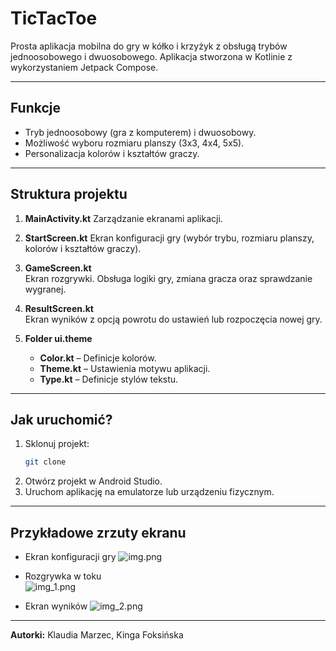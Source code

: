 # TicTacToe

Prosta aplikacja mobilna do gry w kółko i krzyżyk z obsługą trybów jednoosobowego i dwuosobowego. 
Aplikacja stworzona w Kotlinie z wykorzystaniem Jetpack Compose.

---

## Funkcje
- Tryb jednoosobowy (gra z komputerem) i dwuosobowy.
- Możliwość wyboru rozmiaru planszy (3x3, 4x4, 5x5).
- Personalizacja kolorów i kształtów graczy.

---

## Struktura projektu
1. **MainActivity.kt**
   Zarządzanie ekranami aplikacji.

2. **StartScreen.kt**
   Ekran konfiguracji gry (wybór trybu, rozmiaru planszy, kolorów i kształtów graczy).

3. **GameScreen.kt**  
   Ekran rozgrywki. Obsługa logiki gry, zmiana gracza oraz sprawdzanie wygranej.

4. **ResultScreen.kt**  
   Ekran wyników z opcją powrotu do ustawień lub rozpoczęcia nowej gry.

5. **Folder ui.theme**
    - **Color.kt** – Definicje kolorów.
    - **Theme.kt** – Ustawienia motywu aplikacji.
    - **Type.kt** – Definicje stylów tekstu.

---

## Jak uruchomić?
1. Sklonuj projekt:
   ```bash
   git clone 
   ```
2. Otwórz projekt w Android Studio.
3. Uruchom aplikację na emulatorze lub urządzeniu fizycznym.

---

## Przykładowe zrzuty ekranu 
- Ekran konfiguracji gry
![img.png](img.png)

- Rozgrywka w toku  
![img_1.png](img_1.png)

- Ekran wyników
![img_2.png](img_2.png)
 

---

**Autorki:** Klaudia Marzec, Kinga Foksińska
